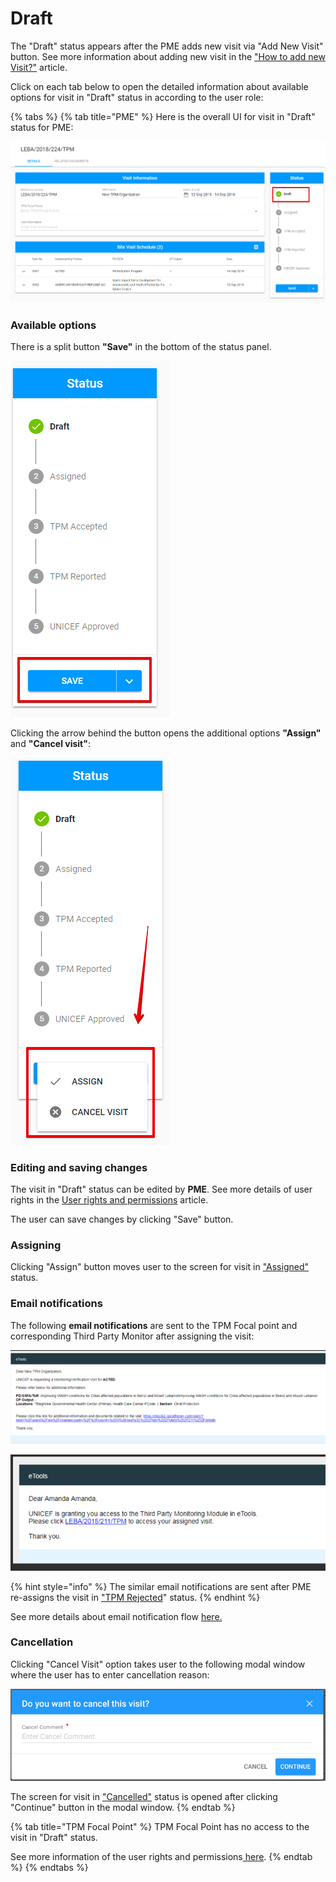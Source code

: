 # Draft

The "Draft" status appears after the PME adds new visit via "Add New Visit" button. See more information about adding new visit in the ["How to add new Visit?"](../how-to-add-new-visit.md) article.

Click on each tab below to open the detailed information about available options for visit in "Draft" status in according to the user role: 

{% tabs %}
{% tab title="PME" %}
Here is the overall UI for visit in "Draft" status for PME:

![Visit in &quot;Draft&quot; status: overall UI for PME](../../../.gitbook/assets/67.png)

### Available options 

There is a split button **"Save"** in the bottom of the status panel. 

![Save button](../../../.gitbook/assets/68%20%281%29.png)

Clicking the arrow behind the button opens the additional options **"Assign"** and **"Cancel visit"**:

![Additional options for visit in &quot;Draft&quot; status](../../../.gitbook/assets/69.png)

### Editing and saving changes

The visit in "Draft" status can be edited by **PME**. See more details of user rights in the [User rights and permissions](../../overview/user-rights-and-permissions.md) article.

The user can save changes by clicking "Save" button. 

### Assigning 

Clicking "Assign" button moves user to the screen for visit in ["Assigned"](assigned.md) status.

### Email notifications

The following **email notifications** are sent to the TPM Focal point and corresponding Third Party Monitor after assigning the visit:

![Email to Third Party Monitor](../../../.gitbook/assets/email-to-tpm-organization.png)

![Email of granting access to TPM Focal Point](../../../.gitbook/assets/70.png)

{% hint style="info" %}
The similar email notifications are sent after PME re-assigns the visit in ["TPM Rejected](tpm-rejected.md)" status.
{% endhint %}

See more details about email notification flow [here.](../emails-notifications-flow.md)

### Cancellation 

Clicking "Cancel Visit" option takes user to the following modal window where the user has to enter cancellation reason:

![Cancellation modal window](../../../.gitbook/assets/cancel%20%282%29.png)

The screen for visit in ["Cancelled"](cancelled.md) status is opened after clicking "Continue" button in the modal window.
{% endtab %}

{% tab title="TPM Focal Point" %}
TPM Focal Point has no access to the visit in "Draft" status.

See more information of the user rights and permissions[ here](../../overview/user-rights-and-permissions.md).
{% endtab %}
{% endtabs %}



